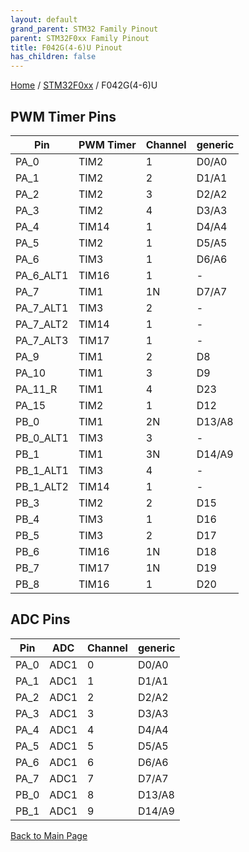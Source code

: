 ```yaml
---
layout: default
grand_parent: STM32 Family Pinout
parent: STM32F0xx Family Pinout
title: F042G(4-6)U Pinout
has_children: false
---
```


[Home](../../index) / [STM32F0xx](../index) / F042G(4-6)U

## PWM Timer Pins

| Pin | PWM Timer | Channel | generic |
| --- | --- | --- | --- |
| PA_0 | TIM2 | 1 | D0/A0 |
| PA_1 | TIM2 | 2 | D1/A1 |
| PA_2 | TIM2 | 3 | D2/A2 |
| PA_3 | TIM2 | 4 | D3/A3 |
| PA_4 | TIM14 | 1 | D4/A4 |
| PA_5 | TIM2 | 1 | D5/A5 |
| PA_6 | TIM3 | 1 | D6/A6 |
| PA_6_ALT1 | TIM16 | 1 | - |
| PA_7 | TIM1 | 1N | D7/A7 |
| PA_7_ALT1 | TIM3 | 2 | - |
| PA_7_ALT2 | TIM14 | 1 | - |
| PA_7_ALT3 | TIM17 | 1 | - |
| PA_9 | TIM1 | 2 | D8 |
| PA_10 | TIM1 | 3 | D9 |
| PA_11_R | TIM1 | 4 | D23 |
| PA_15 | TIM2 | 1 | D12 |
| PB_0 | TIM1 | 2N | D13/A8 |
| PB_0_ALT1 | TIM3 | 3 | - |
| PB_1 | TIM1 | 3N | D14/A9 |
| PB_1_ALT1 | TIM3 | 4 | - |
| PB_1_ALT2 | TIM14 | 1 | - |
| PB_3 | TIM2 | 2 | D15 |
| PB_4 | TIM3 | 1 | D16 |
| PB_5 | TIM3 | 2 | D17 |
| PB_6 | TIM16 | 1N | D18 |
| PB_7 | TIM17 | 1N | D19 |
| PB_8 | TIM16 | 1 | D20 |


## ADC Pins

| Pin | ADC | Channel | generic |
| --- | --- | --- | --- |
| PA_0 | ADC1 | 0 | D0/A0 |
| PA_1 | ADC1 | 1 | D1/A1 |
| PA_2 | ADC1 | 2 | D2/A2 |
| PA_3 | ADC1 | 3 | D3/A3 |
| PA_4 | ADC1 | 4 | D4/A4 |
| PA_5 | ADC1 | 5 | D5/A5 |
| PA_6 | ADC1 | 6 | D6/A6 |
| PA_7 | ADC1 | 7 | D7/A7 |
| PB_0 | ADC1 | 8 | D13/A8 |
| PB_1 | ADC1 | 9 | D14/A9 |


[Back to Main Page](../../index)